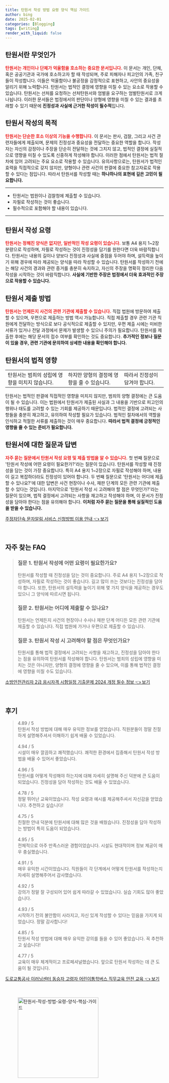 ```yaml
---
title: 탄원서 작성 방법 요령 양식 핵심 가이드
author: bing
date: 2025-02-01
categories: [Blogging]
tags: [writing]
render_with_liquid: false
---
```



<h2 id='탄원서란 무엇인가'>탄원서란 무엇인가</h2>

<p><b><span style="color: #ee2323;">탄원서는 개인이나 단체가 억울함을 호소하는 중요한 문서입니다.</span></b> 이 문서는 개인, 단체, 혹은 공공기관과 국가에 호소하고자 할 때 작성되며, 주로 피해자나 피고인의 가족, 친구들이 작성합니다. 이들은 억울함이나 불공정을 감정적으로 표현하고, 사안의 중요성을 알리기 위해 노력합니다. 탄원서는 법적인 결정에 영향을 미칠 수 있는 요소로 작용할 수 있습니다. 탄원서는 선처를 요청하는 선처탄원서와 엄벌을 요구하는 엄벌탄원서로 크게 나뉩니다. 이러한 문서들은 법정에서의 판단이나 양형에 영향을 미칠 수 있는 결과를 초래할 수 있기 때문에 <b>진정성과 사실에 근거한 작성이 필수적</b>입니다.</p>

<h2 id='탄원서 작성의 목적'>탄원서 작성의 목적</h2>

<p><b><span style="color: #ee2323;">탄원서는 단순한 호소 이상의 기능을 수행합니다.</span></b> 이 문서는 판사, 검찰, 그리고 사건 관련자들에게 제출되며, 문제의 진정성과 중요성을 전달하는 중요한 역할을 합니다. 작성자는 자신의 감정이나 주장을 단순히 전달하는 것에 그치지 않고, 법적인 결정에 실질적으로 영향을 미칠 수 있도록 신중하게 작성해야 합니다. 이러한 점에서 탄원서는 법적 절차에 있어 고려되는 주요 요소로 작용할 수 있습니다. 유의사항으로는, 탄원서가 법적인 효력을 직접적으로 갖지 않지만, 양형이나 관련 사건의 판결에 중요한 참고자료로 작용할 수 있다는 점입니다. 따라서 탄원서를 작성할 때는 <b>하나하나의 표현에 깊은 고민이 필요합니다.</b></p>

<hr />

<ul>
    <li>탄원서는 법원이나 검찰청에 제출할 수 있습니다.</li>
    <li>자필로 작성하는 것이 좋습니다.</li>
    <li>필수적으로 포함해야 할 내용이 있습니다.</li>
</ul>

<hr />

<h2 id='탄원서 작성 요령'>탄원서 작성 요령</h2>

<p><b><span style="color: #ee2323;">탄원서는 정해진 양식은 없지만, 일반적인 작성 요령이 있습니다.</span></b> 보통 A4 용지 1~2장 분량으로 작성하며, 자필로 작성하는 것이 진정성을 담기를 원한다면 더욱 바람직합니다. 탄원서는 내용의 길이나 양보다 진정성과 사실에 중점을 두어야 하며, 설득력을 높이기 위해 경우에 따라 제공되는 양식을 따라 작성할 수 있습니다. 탄원서를 작성하기 전에는 해당 사건의 경과와 관련 증거를 충분히 숙지하고, 자신의 주장을 명확히 정리한 다음 작성을 시작하는 것이 바람직합니다. <b>사실에 기반한 주장은 법정에서 더욱 효과적인 주장으로 작용할 수 있습니다.</b></p>

<h2 id='탄원서 제출 방법'>탄원서 제출 방법</h2>

<p><b><span style="color: #ee2323;">탄원서는 언제든지 사건의 관련 기관에 제출할 수 있습니다.</span></b> 직접 법원에 방문하여 제출할 수 있으며, 우편으로 제출하는 방법 역시 가능합니다. 직접 제출할 경우 관련 기관 직원에게 전달하는 방식으로 보다 공식적으로 제출할 수 있지만, 우편 제출 시에는 미비한 서류가 있거나 전달 과정에서 문제가 발생할 수 있으니 주의가 필요합니다. 탄원서를 제출한 후에는 해당 문서의 접수 여부를 확인하는 것도 중요합니다. <b>추가적인 정보나 질문이 있을 경우, 관련 기관에 문의하여 상세한 내용을 확인해야 합니다.</b></p>

<h2 id='탄원서의 법적 영향'>탄원서의 법적 영향</h2>

<table>
    <tr>
        <td>탄원서는 범죄의 성립에 영향을 미치지 않습니다.</td>
        <td>하지만 양형의 결정에 영향을 줄 수 있습니다.</td>
        <td>따라서 진정성이 담겨야 합니다.</td>
    </tr>
</table>

<p>탄원서는 법적인 판결에 직접적인 영향을 미치지 않지만, 범죄의 양형 결정에는 큰 도움이 될 수 있습니다. 이는 법원에서 탄원서가 제출된 사실과 그 내용을 기반으로 피고인의 행위나 태도를 고려할 수 있는 기회를 제공하기 때문입니다. 법적인 결정에 고려되는 사항들을 충분히 재고하고, 유의하여 작성할 필요가 있습니다. 법적인 절차에서의 역할을 인식하고 적절한 서류를 제출하는 것이 매우 중요합니다. <b>따라서 법적 결정에 긍정적인 영향을 줄 수 있는 준비가 필요합니다.</b></p>

<h2 id='탄원서에 대한 질문과 답변'>탄원서에 대한 질문과 답변</h2>

<p><b><span style="color: #ee2323;">자주 묻는 질문에서 탄원서 작성 요령 및 제출 방법을 알 수 있습니다.</span></b> 첫 번째 질문으로 '탄원서 작성에 어떤 요령이 필요한가?'라는 질문이 있습니다. 탄원서를 작성할 때 진정성을 담는 것이 가장 중요합니다. 특히 A4 용지 1~2장으로 자필로 작성해야 하며, 내용이 길고 복잡하더라도 진정성이 있어야 합니다. 두 번째 질문으로 '탄원서는 어디에 제출할 수 있나요?'에 대한 답변은 사건 현장이나 수사, 재판 단계의 모든 관련 기관에 제출할 수 있다는 것입니다. 마지막으로 '탄원서 작성 시 고려해야 할 점은 무엇인가?'라는 질문이 있으며, 법적 결정에서 고려되는 사항을 재고하고 작성해야 하며, 이 문서가 진정성을 담아야 한다는 점을 유의해야 합니다. <b>이처럼 자주 묻는 질문을 통해 실질적인 도움을 받을 수 있습니다.</b></p>


<p><a class="click-button" title="주정차단속 문자알림 서비스 신청방법 이용 안내" href="https://afficreate.github.io/posts/%EC%A3%BC%EC%A0%95%EC%B0%A8%EB%8B%A8%EC%86%8D-%EB%AC%B8%EC%9E%90%EC%95%8C%EB%A6%BC-%EC%84%9C%EB%B9%84%EC%8A%A4-%EC%8B%A0%EC%B2%AD%EB%B0%A9%EB%B2%95-%EC%9D%B4%EC%9A%A9-%EC%95%88%EB%82%B4/" rel="dofollow">주정차단속 문자알림 서비스 신청방법 이용 안내 👈 보기</a></p><br>
<h2 id='자주_찾는_FAQ'>자주 찾는 FAQ</h2>
<div itemscope="" itemtype="https://schema.org/FAQPage"> 
<blockquote> 
<div itemscope="" itemprop="mainEntity" itemtype="https://schema.org/Question"> 
<h3 itemprop="name">질문 1. 탄원서 작성에 어떤 요령이 필요한가요?</h3> 
<div itemscope="" itemprop="acceptedAnswer" itemtype="https://schema.org/Answer"> 
<span itemprop="text"> 
<p>탄원서를 작성할 때 진정성을 담는 것이 중요합니다. 주로 A4 용지 1~2장으로 작성하며, 자필로 작성하는 것이 좋습니다. 길고 많이 쓰는 것보다는 진정성을 담아야 합니다. 또한, 탄원서의 설득력을 높이기 위해 몇 가지 양식을 제공하는 경우도 있으니 그 양식에 따르시면 됩니다.</p> 
</span> 
</div> 
</div> 
<div itemscope="" itemprop="mainEntity" itemtype="https://schema.org/Question"> 
<h3 itemprop="name">질문 2. 탄원서는 어디에 제출할 수 있나요?</h3> 
<div itemscope="" itemprop="acceptedAnswer" itemtype="https://schema.org/Answer"> 
<span itemprop="text"> 
<p>탄원서는 언제든지 사건의 현장이나 수사나 재판 단계 어디든 모든 관련 기관에 제출할 수 있습니다. 직접 법원에 가거나 우편으로 제출할 수 있습니다.</p> 
</span> 
</div> 
</div> 
<div itemscope="" itemprop="mainEntity" itemtype="https://schema.org/Question"> 
<h3 itemprop="name">질문 3. 탄원서 작성 시 고려해야 할 점은 무엇인가요?</h3> 
<div itemscope="" itemprop="acceptedAnswer" itemtype="https://schema.org/Answer"> 
<span itemprop="text"> 
<p>탄원서를 통해 법적 결정에서 고려되는 사항을 재고하고, 진정성을 담아야 한다는 점을 유의하여 탄원서를 작성해야 합니다. 탄원서는 범죄의 성립에 영향을 미치는 것은 아니지만, 양형의 결정에 영향을 줄 수 있으며, 이를 통해 법적인 결정에 영향을 미칠 수도 있습니다.</p> 
</span> 
</div> 
</div> 
</blockquote> 
</div>
<p><a class="click-button" title="소방안전관리자 2급 응시자격 시험일정 기출문제 2024 개정 필수 정보" href="https://afficreate.github.io/posts/%EC%86%8C%EB%B0%A9%EC%95%88%EC%A0%84%EA%B4%80%EB%A6%AC%EC%9E%90-2%EA%B8%89-%EC%9D%91%EC%8B%9C%EC%9E%90%EA%B2%A9-%EC%8B%9C%ED%97%98%EC%9D%BC%EC%A0%95-%EA%B8%B0%EC%B6%9C%EB%AC%B8%EC%A0%9C-2024-%EA%B0%9C%EC%A0%95-%ED%95%84%EC%88%98-%EC%A0%95%EB%B3%B4/" rel="dofollow">소방안전관리자 2급 응시자격 시험일정 기출문제 2024 개정 필수 정보 👈 보기</a></p><br>
<h2 id='후기'>후기</h2>
<div itemscope itemtype="https://schema.org/Product">
  <blockquote>
  <div itemprop="review" itemscope itemtype="https://schema.org/Review">
      <div itemprop="reviewRating" itemscope itemtype="https://schema.org/Rating"> <span itemprop="ratingValue">4.89</span> / <span itemprop="bestRating">5</span> </div>
      <span itemprop="reviewBody">탄원서 작성 방법에 대해 매우 유익한 정보를 얻었습니다. 직원분들이 정말 친절하게 설명해주셔서 이해하기 쉽게 배울 수 있었습니다.</span>
  </div>
  <br>
  <div itemprop="review" itemscope itemtype="https://schema.org/Review">
      <div itemprop="reviewRating" itemscope itemtype="https://schema.org/Rating"> <span itemprop="ratingValue">4.94</span> / <span itemprop="bestRating">5</span> </div>
      <span itemprop="reviewBody">시설이 매우 깔끔하고 쾌적했습니다. 쾌적한 환경에서 집중해서 탄원서 작성 방법을 배울 수 있어서 좋았습니다.</span>
  </div>
  <br>
  <div itemprop="review" itemscope itemtype="https://schema.org/Review">
      <div itemprop="reviewRating" itemscope itemtype="https://schema.org/Rating"> <span itemprop="ratingValue">4.96</span> / <span itemprop="bestRating">5</span> </div>
      <span itemprop="reviewBody">탄원서를 어떻게 작성해야 하는지에 대해 자세히 설명해 주신 덕분에 큰 도움이 되었습니다. 진정성을 담아 작성하는 것도 배울 수 있었습니다.</span>
  </div>
  <br>
  <div itemprop="review" itemscope itemtype="https://schema.org/Review">
      <div itemprop="reviewRating" itemscope itemtype="https://schema.org/Rating"> <span itemprop="ratingValue">4.78</span> / <span itemprop="bestRating">5</span> </div>
      <span itemprop="reviewBody">정말 뛰어난 교육이었습니다. 작성 요령과 예시를 제공해주셔서 자신감을 얻었습니다. 추천하고 싶습니다!</span>
  </div>
  <br>
  <div itemprop="review" itemscope itemtype="https://schema.org/Review">
      <div itemprop="reviewRating" itemscope itemtype="https://schema.org/Rating"> <span itemprop="ratingValue">4.75</span> / <span itemprop="bestRating">5</span> </div>
      <span itemprop="reviewBody">친절한 안내 덕분에 탄원서에 대해 많은 것을 배웠습니다. 진정성을 담아 작성하는 방법이 특히 도움이 되었습니다.</span>
  </div>
  <br>
  <div itemprop="review" itemscope itemtype="https://schema.org/Review">
      <div itemprop="reviewRating" itemscope itemtype="https://schema.org/Rating"> <span itemprop="ratingValue">4.95</span> / <span itemprop="bestRating">5</span> </div>
      <span itemprop="reviewBody">전체적으로 아주 만족스러운 경험이었습니다. 시설도 현대적이며 정보 제공이 매우 충실했습니다.</span>
  </div>
  <br>
  <div itemprop="review" itemscope itemtype="https://schema.org/Review">
      <div itemprop="reviewRating" itemscope itemtype="https://schema.org/Rating"> <span itemprop="ratingValue">4.91</span> / <span itemprop="bestRating">5</span> </div>
      <span itemprop="reviewBody">매우 유익한 시간이었습니다. 직원들이 각 단계에서 어떻게 탄원서를 작성하는지 자세히 설명해주어서 감사했습니다.</span>
  </div>
  <br>
  <div itemprop="review" itemscope itemtype="https://schema.org/Review">
      <div itemprop="reviewRating" itemscope itemtype="https://schema.org/Rating"> <span itemprop="ratingValue">4.92</span> / <span itemprop="bestRating">5</span> </div>
      <span itemprop="reviewBody">강의가 정말 잘 구성되어 있어 쉽게 따라갈 수 있었습니다. 실습 기회도 많아 좋았습니다.</span>
  </div>
  <br>
  <div itemprop="review" itemscope itemtype="https://schema.org/Review">
      <div itemprop="reviewRating" itemscope itemtype="https://schema.org/Rating"> <span itemprop="ratingValue">4.93</span> / <span itemprop="bestRating">5</span> </div>
      <span itemprop="reviewBody">시작하기 전의 불안함이 사라지고, 자신 있게 작성할 수 있다는 믿음을 가지게 되었습니다. 정말 감사합니다!</span>
  </div>
  <br>
  <div itemprop="review" itemscope itemtype="https://schema.org/Review">
      <div itemprop="reviewRating" itemscope itemtype="https://schema.org/Rating"> <span itemprop="ratingValue">4.85</span> / <span itemprop="bestRating">5</span> </div>
      <span itemprop="reviewBody">탄원서 작성 방법에 대해 매우 유익한 강의를 들을 수 있어 좋았습니다. 꼭 추천하고 싶습니다!</span>
  </div>
  <br>
  <div itemprop="review" itemscope itemtype="https://schema.org/Review">
      <div itemprop="reviewRating" itemscope itemtype="https://schema.org/Rating"> <span itemprop="ratingValue">4.77</span> / <span itemprop="bestRating">5</span> </div>
      <span itemprop="reviewBody">교육이 매우 체계적이고 프로페셔널했습니다. 앞으로 탄원서 작성하는 데 큰 도움이 될 것입니다.</span>
  </div>
  </blockquote>
</div>
<p><a class="click-button" title="도로교통공사 이러닝센터 동승자 고령자 어린이통학버스 직무교육 안전 교육" href="https://afficreate.github.io/posts/%EB%8F%84%EB%A1%9C%EA%B5%90%ED%86%B5%EA%B3%B5%EC%82%AC-%EC%9D%B4%EB%9F%AC%EB%8B%9D%EC%84%BC%ED%84%B0-%EB%8F%99%EC%8A%B9%EC%9E%90-%EA%B3%A0%EB%A0%B9%EC%9E%90-%EC%96%B4%EB%A6%B0%EC%9D%B4%ED%86%B5%ED%95%99%EB%B2%84%EC%8A%A4-%EC%A7%81%EB%AC%B4%EA%B5%90%EC%9C%A1-%EC%95%88%EC%A0%84-%EA%B5%90%EC%9C%A1/" rel="dofollow">도로교통공사 이러닝센터 동승자 고령자 어린이통학버스 직무교육 안전 교육 👈 보기</a></p><br>
<figure class="image"><img src="https://afficreate.github.io/assets/img/thumbnail/탄원서-작성-방법-요령-양식-핵심-가이드.webp" alt="탄원서-작성-방법-요령-양식-핵심-가이드" width="256" height="256"></figure>